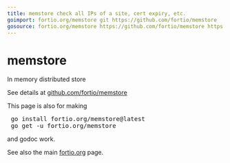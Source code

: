```yaml
---
title: memstore check all IPs of a site, cert expiry, etc.
goimport: fortio.org/memstore git https://github.com/fortio/memstore
gosource: fortio.org/memstore https://github.com/fortio/memstore https://github.com/fortio/memstore/tree/main{/dir} https://github.com/fortio/memstore/blob/main{/dir}/{file}#L{line}
---
```


# memstore

In memory distributed store

See details at [github.com/fortio/memstore](https://github.com/fortio/memstore#memstore)

This page is also for making
<pre>
 go install fortio.org/memstore@latest
 go get -u fortio.org/memstore
</pre>
and godoc work.
<p>
See also the main <a href="https://fortio.org/">fortio.org</a> page.
